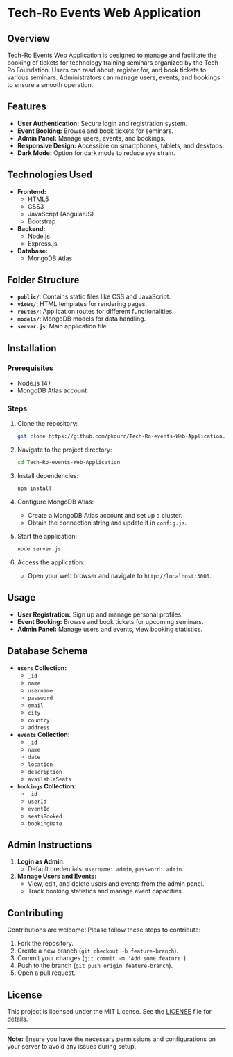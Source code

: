 # Tech-Ro Events Web Application

## Overview

Tech-Ro Events Web Application is designed to manage and facilitate the booking of tickets for technology training seminars organized by the Tech-Ro Foundation. Users can read about, register for, and book tickets to various seminars. Administrators can manage users, events, and bookings to ensure a smooth operation.

## Features

- **User Authentication:** Secure login and registration system.
- **Event Booking:** Browse and book tickets for seminars.
- **Admin Panel:** Manage users, events, and bookings.
- **Responsive Design:** Accessible on smartphones, tablets, and desktops.
- **Dark Mode:** Option for dark mode to reduce eye strain.

## Technologies Used

- **Frontend:**
  - HTML5
  - CSS3
  - JavaScript (AngularJS)
  - Bootstrap
- **Backend:**
  - Node.js
  - Express.js
- **Database:**
  - MongoDB Atlas

## Folder Structure

- **`public/`**: Contains static files like CSS and JavaScript.
- **`views/`**: HTML templates for rendering pages.
- **`routes/`**: Application routes for different functionalities.
- **`models/`**: MongoDB models for data handling.
- **`server.js`**: Main application file.

## Installation

### Prerequisites

- Node.js 14+
- MongoDB Atlas account

### Steps

1. Clone the repository:
   ```bash
   git clone https://github.com/pkourr/Tech-Ro-events-Web-Application.git
   ```
2. Navigate to the project directory:
   ```bash
   cd Tech-Ro-events-Web-Application
   ```
3. Install dependencies:
   ```bash
   npm install
   ```
4. Configure MongoDB Atlas:
    - Create a MongoDB Atlas account and set up a cluster.
    - Obtain the connection string and update it in `config.js`.

5. Start the application:
   ```bash
   node server.js
   ```

6. Access the application:
    - Open your web browser and navigate to `http://localhost:3000`.

## Usage

- **User Registration:** Sign up and manage personal profiles.
- **Event Booking:** Browse and book tickets for upcoming seminars.
- **Admin Panel:** Manage users and events, view booking statistics.

## Database Schema

- **`users` Collection:**
    - `_id`
    - `name`
    - `username`
    - `password`
    - `email`
    - `city`
    - `country`
    - `address`
- **`events` Collection:**
    - `_id`
    - `name`
    - `date`
    - `location`
    - `description`
    - `availableSeats`
- **`bookings` Collection:**
    - `_id`
    - `userId`
    - `eventId`
    - `seatsBooked`
    - `bookingDate`

## Admin Instructions

1. **Login as Admin:**
    - Default credentials: `username: admin`, `password: admin`.
2. **Manage Users and Events:**
    - View, edit, and delete users and events from the admin panel.
    - Track booking statistics and manage event capacities.

## Contributing

Contributions are welcome! Please follow these steps to contribute:

1. Fork the repository.
2. Create a new branch (`git checkout -b feature-branch`).
3. Commit your changes (`git commit -m 'Add some feature'`).
4. Push to the branch (`git push origin feature-branch`).
5. Open a pull request.

## License

This project is licensed under the MIT License. See the [LICENSE](./LICENSE) file for details.

---

**Note:** Ensure you have the necessary permissions and configurations on your server to avoid any issues during setup.